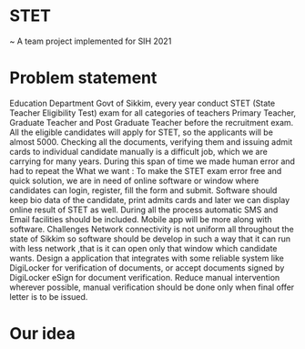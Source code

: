 # STET
~ A team project implemented for SIH 2021
# Problem statement

Education Department Govt of Sikkim, every year conduct STET (State Teacher Eligibility Test) exam for 
all categories of teachers Primary Teacher, Graduate Teacher and Post Graduate Teacher before the recruitment 
exam. All the eligible candidates will apply for STET, so the applicants will be almost 5000. Checking all the 
documents, verifying them and issuing admit cards to individual candidate manually is a difficult job, which we 
are carrying for many years. During this span of time we made human error and had to repeat the 
What we want : To make the STET exam error free and quick solution, we are in need of online 
software or window where candidates can login, register, fill the form and submit. Software should 
keep bio data of the candidate, print admits cards and later we can display online result of STET as well.
 During all the process automatic SMS and Email facilities should be included. Mobile app will be more 
along with software. Challenges Network connectivity is not uniform all throughout the state of Sikkim so
 software should be develop in such a way that it can run with less network ,that is it can open only that 
window which candidate wants. Design a application that integrates with some reliable system like DigiLocker 
for verification of documents, or accept documents signed by DigiLocker eSign for document verification. 
Reduce manual intervention wherever possible, manual verification should be done only when final offer letter 
is to be issued.

# Our idea
